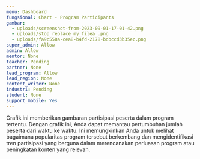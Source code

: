 ```yaml
---
menu: Dashboard
fungsional: Chart - Program Participants
gambar:
  - uploads/screenshot-from-2023-09-01-17-01-42.png
  - uploads/stop_replace_my_filea_.png
  - uploads/fa9c558a-cea8-b4fd-2178-bdbccd3b35ec.png
super_admin: Allow
admin: Allow
mentor: None
teacher: Pending
partner: None
lead_program: Allow
lead_region: None
content_writer: None
industri: Pending
student: None
support_mobile: Yes
---
```

Grafik ini memberikan gambaran partisipasi peserta dalam program tertentu. Dengan grafik ini, Anda dapat memantau pertumbuhan jumlah peserta dari waktu ke waktu. Ini memungkinkan Anda untuk melihat bagaimana popularitas program tersebut berkembang dan mengidentifikasi tren partisipasi yang berguna dalam merencanakan perluasan program atau peningkatan konten yang relevan.